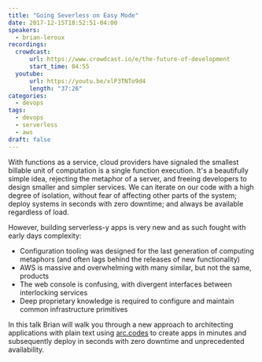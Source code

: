 ```yaml
---
title: "Going Severless on Easy Mode"
date: 2017-12-15T18:52:51-04:00
speakers:
  - brian-leroux
recordings:
  crowdcast:
      url: https://www.crowdcast.io/e/the-future-of-development
      start_time: 04:55
  youtube:
      url: https://youtu.be/xlP3TNTo9d4
      length: "37:26"
categories:
  - devops
tags:
  - devops
  - serverless
  - aws
draft: false
---
```


With functions as a service, cloud providers have signaled the smallest billable unit of computation is a single function execution. It's a beautifully simple idea, rejecting the metaphor of a server, and freeing developers to design smaller and simpler services. We can iterate on our code with a high degree of isolation, without fear of affecting other parts of the system; deploy systems in seconds with zero downtime; and always be available regardless of load.

However, building serverless-y apps is very new and as such fought with early days complexity:

- Configuration tooling was designed for the last generation of computing metaphors (and often lags behind the releases of new functionality)
- AWS is massive and overwhelming with many similar, but not the same, products
- The web console is confusing, with divergent interfaces between interlocking services
- Deep proprietary knowledge is required to configure and maintain common infrastructure primitives

In this talk Brian will walk you through a new approach to architecting applications with plain text using [arc.codes](https://arc.codes/) to create apps in minutes and subsequently deploy in seconds with zero downtime and unprecedented availability.
